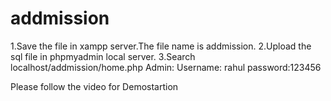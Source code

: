 # addmission
1.Save the file in xampp server.The file  name is addmission.
2.Upload the sql file in phpmyadmin local server.
3.Search localhost/addmission/home.php
Admin:
 Username: rahul
 password:123456
 
 Please follow the video for Demostartion

